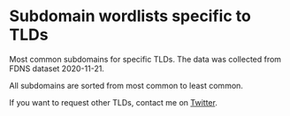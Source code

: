 # Subdomain wordlists specific to TLDs

Most common subdomains for specific TLDs. The data was collected from FDNS dataset 2020-11-21.

All subdomains are sorted from most common to least common.

If you want to request other TLDs, contact me on [Twitter](https://twitter.com/iustinBB).
